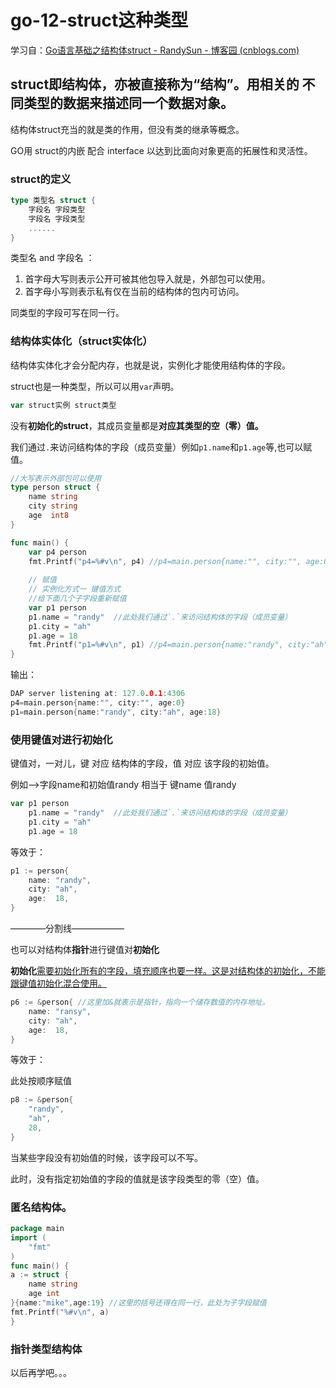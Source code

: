 # go-12-struct这种类型

学习自：[Go语言基础之结构体struct - RandySun - 博客园 (cnblogs.com)](https://www.cnblogs.com/randysun/p/15417504.html)

##  struct即结构体，亦被直接称为“结构”。用相关的 不同类型的数据来描述同一个数据对象。

结构体struct充当的就是类的作用，但没有类的继承等概念。

GO用 struct的内嵌 配合 interface 以达到比面向对象更高的拓展性和灵活性。

### struct的定义

```go
type 类型名 struct {
    字段名 字段类型
    字段名 字段类型
    ......
}
```

类型名 and 字段名 ：

1. 首字母大写则表示公开可被其他包导入就是，外部包可以使用。
2. 首字母小写则表示私有仅在当前的结构体的包内可访问。

同类型的字段可写在同一行。

### 结构体实体化（struct实体化）

结构体实体化才会分配内存，也就是说，实例化才能使用结构体的字段。

struct也是一种类型，所以可以用`var`声明。

```go
var struct实例 struct类型
```



没有**初始化的struct**，其成员变量都是**对应其类型的空（零）值。**

我们通过`.`来访问结构体的字段（成员变量）例如`p1.name`和`p1.age`等,也可以赋值。

```GO
//大写表示外部包可以使用
type person struct {
    name string
    city string
    age  int8
}

func main() {
    var p4 person
    fmt.Printf("p4=%#v\n", p4) //p4=main.person{name:"", city:"", age:0}
    
    // 赋值
    // 实例化方式一 键值方式
    //给下面几个子字段重新赋值
    var p1 person
    p1.name = "randy"  //此处我们通过`.`来访问结构体的字段（成员变量）
    p1.city = "ah"
    p1.age = 18
    fmt.Printf("p1=%#v\n", p1) //p4=main.person{name:"randy", city:"ah", age:18} 把p1这三个子字段全打印出来了。
}

```

输出：

```go
DAP server listening at: 127.0.0.1:4306
p4=main.person{name:"", city:"", age:0}
p1=main.person{name:"randy", city:"ah", age:18}

```

### 使用键值对进行初始化

键值对，一对儿，键 对应 结构体的字段，值 对应 该字段的初始值。

例如——>字段name和初始值randy 相当于 键name 值randy

```go
var p1 person
    p1.name = "randy"  //此处我们通过`.`来访问结构体的字段（成员变量）
    p1.city = "ah"
    p1.age = 18
```

等效于：

```go
p1 := person{
    name: "randy",
    city: "ah",
    age:  18,
}
```

————分割线——————

也可以对结构体**指针**进行键值对**初始化**

**初始化**<u>需要初始化所有的字段，填充顺序也要一样。这是对结构体的初始化，不能跟键值初始化混合使用。</u>

```go
p6 := &person{ //这里加&就表示是指针，指向一个储存数值的内存地址。
    name: "ransy",
    city: "ah",
    age:  18,
}
```

等效于：

此处按顺序赋值

```go
p8 := &person{
    "randy",
    "ah",
    28,
}
```

当某些字段没有初始值的时候，该字段可以不写。

此时，没有指定初始值的字段的值就是该字段类型的零（空）值。

### 匿名结构体。

```go
package main
import (
    "fmt"
)
func main() { 
a := struct { 
    name string
    age int
}{name:"mike",age:19} //这里的括号还得在同一行，此处为子字段赋值
fmt.Printf("%#v\n", a)
}
```

### 指针类型结构体

以后再学吧。。。




